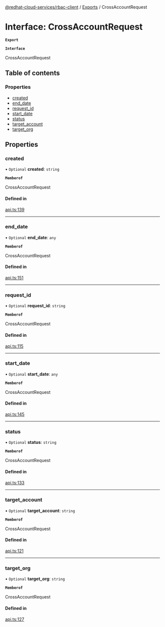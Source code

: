 [@redhat-cloud-services/rbac-client](../README.md) / [Exports](../modules.md) / CrossAccountRequest

# Interface: CrossAccountRequest

**`Export`**

**`Interface`**

CrossAccountRequest

## Table of contents

### Properties

- [created](CrossAccountRequest.md#created)
- [end\_date](CrossAccountRequest.md#end_date)
- [request\_id](CrossAccountRequest.md#request_id)
- [start\_date](CrossAccountRequest.md#start_date)
- [status](CrossAccountRequest.md#status)
- [target\_account](CrossAccountRequest.md#target_account)
- [target\_org](CrossAccountRequest.md#target_org)

## Properties

### created

• `Optional` **created**: `string`

**`Memberof`**

CrossAccountRequest

#### Defined in

[api.ts:139](https://github.com/RedHatInsights/javascript-clients/blob/master/packages/rbac/api.ts#L139)

___

### end\_date

• `Optional` **end\_date**: `any`

**`Memberof`**

CrossAccountRequest

#### Defined in

[api.ts:151](https://github.com/RedHatInsights/javascript-clients/blob/master/packages/rbac/api.ts#L151)

___

### request\_id

• `Optional` **request\_id**: `string`

**`Memberof`**

CrossAccountRequest

#### Defined in

[api.ts:115](https://github.com/RedHatInsights/javascript-clients/blob/master/packages/rbac/api.ts#L115)

___

### start\_date

• `Optional` **start\_date**: `any`

**`Memberof`**

CrossAccountRequest

#### Defined in

[api.ts:145](https://github.com/RedHatInsights/javascript-clients/blob/master/packages/rbac/api.ts#L145)

___

### status

• `Optional` **status**: `string`

**`Memberof`**

CrossAccountRequest

#### Defined in

[api.ts:133](https://github.com/RedHatInsights/javascript-clients/blob/master/packages/rbac/api.ts#L133)

___

### target\_account

• `Optional` **target\_account**: `string`

**`Memberof`**

CrossAccountRequest

#### Defined in

[api.ts:121](https://github.com/RedHatInsights/javascript-clients/blob/master/packages/rbac/api.ts#L121)

___

### target\_org

• `Optional` **target\_org**: `string`

**`Memberof`**

CrossAccountRequest

#### Defined in

[api.ts:127](https://github.com/RedHatInsights/javascript-clients/blob/master/packages/rbac/api.ts#L127)
